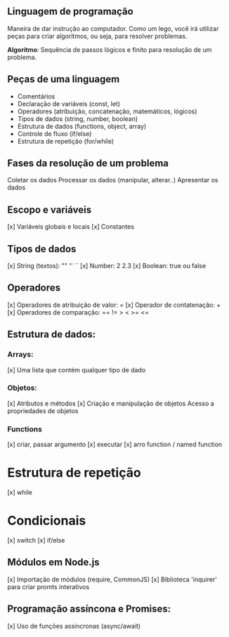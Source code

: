 ## Linguagem de programação

Maneira de dar instrução ao computador.
Como um lego, você irá utilizar peças para criar algoritmos, ou seja, para resolver problemas.

**Algoritmo**: Sequência de passos lógicos e finito para resolução de um problema.

## Peças de uma linguagem

- Comentários
- Declaração de variáveis (const, let)
- Operadores (atribuição, concatenação, matemáticos, lógicos)
- Tipos de dados (string, number, boolean)
- Estrutura de dados (functions, object, array)
- Controle de fluxo (if/else)
- Estrutura de repetição (for/while)

## Fases da resolução de um problema

Coletar os dados
Processar os dados (manipular, alterar..)
Apresentar os dados

## Escopo e variáveis

[x] Variáveis globais e locais
[x] Constantes

## Tipos de dados

[x] String (textos): "" '' ``
[x] Number: 2 2.3
[x] Boolean: true ou false


## Operadores

[x] Operadores de atribuição de valor: =
[x] Operador de contatenação: +
[x] Operadores de comparação: == != > < >= <=

## Estrutura de dados:

### Arrays:

[x] Uma lista que contém qualquer tipo de dado

### Objetos:

[x] Atributos e métodos
[x] Criação e manipulação de objetos
Acesso a propriedades de objetos

### Functions   

[x] criar, passar argumento
[x] executar
[x] arro function / named function

# Estrutura de repetição

[x] while

# Condicionais

[x] switch
[x] if/else

## Módulos em Node.js

[x] Importação de módulos (require, CommonJS)
[x] Biblioteca 'inquirer' para criar promts interativos

## Programação assíncona e Promises:

[x] Uso de funções assíncronas (async/await)